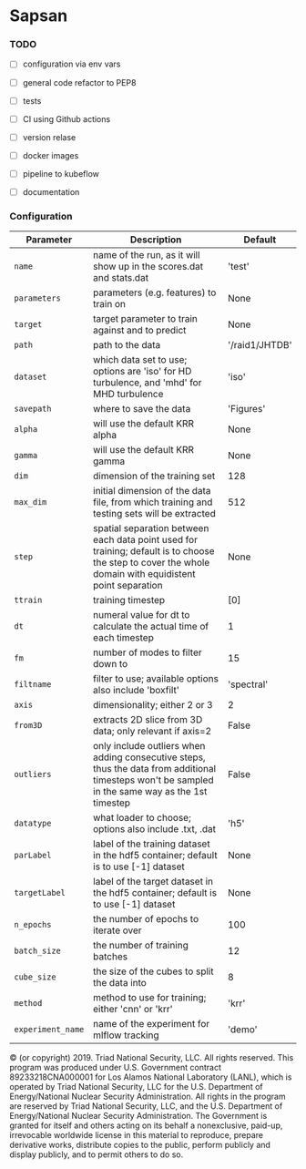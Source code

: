 # Sapsan

### TODO

- [ ] configuration via env vars
- [ ] general code refactor to PEP8
- [ ] tests
- [ ] CI using Github actions
- [ ] version relase
- [ ] docker images
- [ ] pipeline to kubeflow
- [ ] documentation


### Configuration

| Parameter                             | Description                                | Default                                         |
| ------------------------------------- | ------------------------------------------ | ----------------------------------------------- |
| `name` | name of the run, as it will show up in the scores.dat and stats.dat | 'test' |
| `parameters` | parameters (e.g. features) to train on | None |
| `target` | target parameter to train against and to predict | None |
| `path` | path to the data | '/raid1/JHTDB' |
| `dataset` | which data set to use; options are 'iso' for HD turbulence, and 'mhd' for MHD turbulence | 'iso' |
| `savepath` | where to save the data | 'Figures' |
| `alpha` | will use the default KRR alpha | None |
| `gamma` |  will use the default KRR gamma | None |
| `dim` |  dimension of the training set | 128 |
| `max_dim` |  initial dimension of the data file, from which training and testing sets will be extracted | 512 |
| `step` | spatial separation between each data point used for training; default is to choose the step to cover the whole domain with equidistent point separation | None |
| `ttrain` | training timestep | [0] |
| `dt` |  numeral value for dt to calculate the actual time of each timestep | 1 |
| `fm` | number of modes to filter down to | 15 |
| `filtname` |  filter to use; available options also include 'boxfilt' | 'spectral' |
| `axis` |  dimensionality; either 2 or 3 | 2 |
| `from3D` |  extracts 2D slice from 3D data; only relevant if axis=2 | False |
| `outliers` |  only include outliers when adding consecutive steps, thus the data from additional timesteps won't be sampled in the same way as the 1st timestep | False |
| `datatype` | what loader to choose; options also include .txt, .dat | 'h5' |
| `parLabel` | label of the training dataset in the hdf5 container; default is to use [-1] dataset | None | 
| `targetLabel` | label of the target dataset in the hdf5 container; default is to use [-1] dataset | None | 
| `n_epochs` | the number of epochs to iterate over | 100 |
| `batch_size` | the number of training batches | 12 |
| `cube_size` | the size of the cubes to split the data into | 8 |
| `method` | method to use for training; either 'cnn' or 'krr' | 'krr' |
| `experiment_name` | name of the experiment for mlflow tracking | 'demo' |


© (or copyright) 2019. Triad National Security, LLC. All rights reserved.
This program was produced under U.S. Government contract 89233218CNA000001 for Los Alamos
National Laboratory (LANL), which is operated by Triad National Security, LLC for the U.S.
Department of Energy/National Nuclear Security Administration. All rights in the program are
reserved by Triad National Security, LLC, and the U.S. Department of Energy/National Nuclear
Security Administration. The Government is granted for itself and others acting on its behalf a
nonexclusive, paid-up, irrevocable worldwide license in this material to reproduce, prepare
derivative works, distribute copies to the public, perform publicly and display publicly, and to permit
others to do so.
